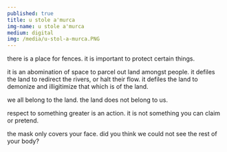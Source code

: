 ```yaml
---
published: true
title: u stole a'murca
img-name: u stole a'murca
medium: digital
img: /media/u-stol-a-murca.PNG
---
```

there is a place for fences.  it is important to protect certain things.

it is an abomination of space to parcel out land amongst people.  it defiles the land to redirect the rivers, or halt their flow.  it defiles the land to demonize and illigitimize that which is of the land. 

we all belong to the land. 
the land does not belong to us.

respect to something greater is an action.  it is not something you can claim or pretend.

the mask only covers your face.  did you think we could not see the rest of your body?